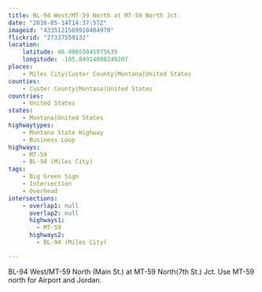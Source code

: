 ```yaml
---
title: BL-94 West/MT-59 North at MT-59 North Jct.
date: "2016-05-14T14:37:57Z"
imageid: "4335121569928404978"
flickrid: "27337559132"
location:
    latitude: 46.40655045975639
    longitude: -105.84914088249207
places:
    - Miles City|Custer County|Montana|United States
counties:
    - Custer County|Montana|United States
countries:
    - United States
states:
    - Montana|United States
highwaytypes:
    - Montana State Highway
    - Business Loop
highways:
    - MT-59
    - BL-94 (Miles City)
tags:
    - Big Green Sign
    - Intersection
    - Overhead
intersections:
    - overlap1: null
      overlap2: null
      highways1:
        - MT-59
      highways2:
        - BL-94 (Miles City)

---
```

BL-94 West/MT-59 North (Main St.) at MT-59 North(7th St.)  Jct.  Use MT-59 north for Airport and Jordan.